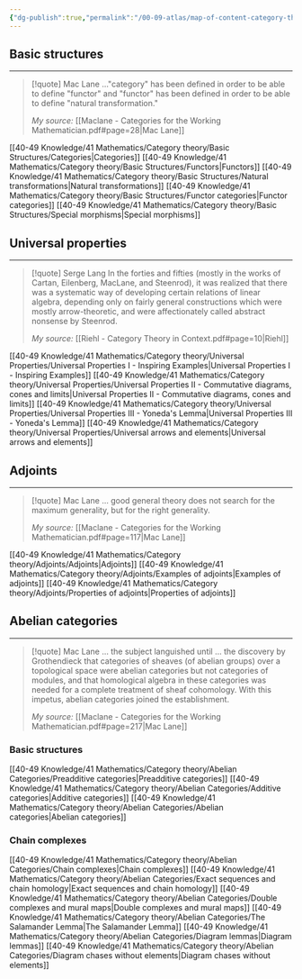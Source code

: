 ```yaml
---
{"dg-publish":true,"permalink":"/00-09-atlas/map-of-content-category-theory/","updated":"2025-03-29T15:23:45-07:00"}
---
```


## Basic structures
---

>[!quote] Mac Lane
>..."category" has been defined in order to be able to define "functor" and "functor" has been defined in order to be able to define "natural transformation."
>
>*My source:* [[Maclane - Categories for the Working Mathematician.pdf#page=28|Mac Lane]]

[[40-49 Knowledge/41 Mathematics/Category theory/Basic Structures/Categories\|Categories]]
[[40-49 Knowledge/41 Mathematics/Category theory/Basic Structures/Functors\|Functors]]
[[40-49 Knowledge/41 Mathematics/Category theory/Basic Structures/Natural transformations\|Natural transformations]]
[[40-49 Knowledge/41 Mathematics/Category theory/Basic Structures/Functor categories\|Functor categories]]
[[40-49 Knowledge/41 Mathematics/Category theory/Basic Structures/Special morphisms\|Special morphisms]]

## Universal properties
---

>[!quote] Serge Lang
>In the forties and fifties (mostly in the works of Cartan, Eilenberg, MacLane, and Steenrod), it was realized that there was a systematic way of developing certain relations of linear algebra, depending only on fairly general constructions which were mostly arrow-theoretic, and were affectionately called abstract nonsense by Steenrod.
>
>*My source:* [[Riehl - Category Theory in Context.pdf#page=10|Riehl]]

[[40-49 Knowledge/41 Mathematics/Category theory/Universal Properties/Universal Properties I - Inspiring Examples\|Universal Properties I - Inspiring Examples]]
[[40-49 Knowledge/41 Mathematics/Category theory/Universal Properties/Universal Properties II - Commutative diagrams, cones and limits\|Universal Properties II - Commutative diagrams, cones and limits]]
[[40-49 Knowledge/41 Mathematics/Category theory/Universal Properties/Universal Properties III - Yoneda's Lemma\|Universal Properties III - Yoneda's Lemma]]
[[40-49 Knowledge/41 Mathematics/Category theory/Universal Properties/Universal arrows and elements\|Universal arrows and elements]]

## Adjoints
---

>[!quote] Mac Lane
>... good general theory does not search for the maximum generality, but for the right generality.
>
>*My source:* [[Maclane - Categories for the Working Mathematician.pdf#page=117|Mac Lane]]

[[40-49 Knowledge/41 Mathematics/Category theory/Adjoints/Adjoints\|Adjoints]]
[[40-49 Knowledge/41 Mathematics/Category theory/Adjoints/Examples of adjoints\|Examples of adjoints]]
[[40-49 Knowledge/41 Mathematics/Category theory/Adjoints/Properties of adjoints\|Properties of adjoints]]

## Abelian categories
---

>[!quote] Mac Lane
>... the subject languished until ... the discovery by Grothendieck that categories of sheaves (of abelian groups) over a topological space were abelian categories but not categories of modules, and that homological algebra in these categories was needed for a complete treatment of sheaf cohomology. With this impetus, abelian categories joined the establishment.
>
>*My source:* [[Maclane - Categories for the Working Mathematician.pdf#page=217|Mac Lane]]

### Basic structures

[[40-49 Knowledge/41 Mathematics/Category theory/Abelian Categories/Preadditive categories\|Preadditive categories]]
[[40-49 Knowledge/41 Mathematics/Category theory/Abelian Categories/Additive categories\|Additive categories]]
[[40-49 Knowledge/41 Mathematics/Category theory/Abelian Categories/Abelian categories\|Abelian categories]]

### Chain complexes

[[40-49 Knowledge/41 Mathematics/Category theory/Abelian Categories/Chain complexes\|Chain complexes]]
[[40-49 Knowledge/41 Mathematics/Category theory/Abelian Categories/Exact sequences and chain homology\|Exact sequences and chain homology]]
[[40-49 Knowledge/41 Mathematics/Category theory/Abelian Categories/Double complexes and mural maps\|Double complexes and mural maps]]
[[40-49 Knowledge/41 Mathematics/Category theory/Abelian Categories/The Salamander Lemma\|The Salamander Lemma]]
[[40-49 Knowledge/41 Mathematics/Category theory/Abelian Categories/Diagram lemmas\|Diagram lemmas]]
[[40-49 Knowledge/41 Mathematics/Category theory/Abelian Categories/Diagram chases without elements\|Diagram chases without elements]]